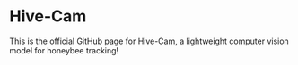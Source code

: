 # Hive-Cam

This is the official GitHub page for Hive-Cam, a lightweight computer vision model for honeybee tracking!
